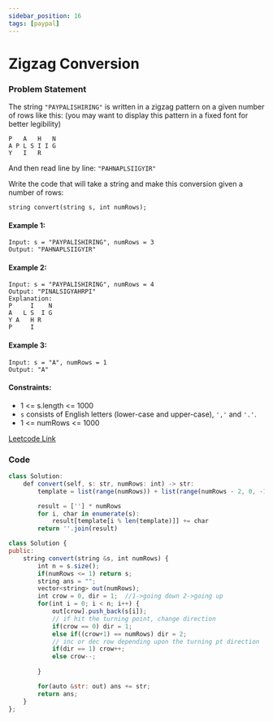 ```yaml
---
sidebar_position: 16
tags: [paypal]
---
```


# Zigzag Conversion

### Problem Statement

The string `"PAYPALISHIRING"` is written in a zigzag pattern on a given number of rows like this: (you may want to display this pattern in a fixed font for better legibility)

```
P   A   H   N
A P L S I I G
Y   I   R
```

And then read line by line: `"PAHNAPLSIIGYIR"`

Write the code that will take a string and make this conversion given a number of rows:

```
string convert(string s, int numRows);
```

#### Example 1:

```
Input: s = "PAYPALISHIRING", numRows = 3
Output: "PAHNAPLSIIGYIR"
```

#### Example 2:

```
Input: s = "PAYPALISHIRING", numRows = 4
Output: "PINALSIGYAHRPI"
Explanation:
P     I    N
A   L S  I G
Y A   H R
P     I
```

#### Example 3:

```
Input: s = "A", numRows = 1
Output: "A"
```

#### Constraints:

- 1 <= s.length <= 1000
- `s` consists of English letters (lower-case and upper-case), `','` and `'.'`.
- 1 <= numRows <= 1000

[Leetcode Link](https://leetcode.com/problems/zigzag-conversion/)

### Code

```jsx title="Python"
class Solution:
    def convert(self, s: str, numRows: int) -> str:
        template = list(range(numRows)) + list(range(numRows - 2, 0, -1))

        result = [''] * numRows
        for i, char in enumerate(s):
            result[template[i % len(template)]] += char
        return ''.join(result)
```

```jsx title="C++"
class Solution {
public:
    string convert(string &s, int numRows) {
        int n = s.size();
        if(numRows <= 1) return s;
        string ans = "";
        vector<string> out(numRows);
        int crow = 0, dir = 1;  //1->going down 2->going up
        for(int i = 0; i < n; i++) {
            out[crow].push_back(s[i]);
            // if hit the turning point, change direction
            if(crow == 0) dir = 1;
            else if((crow+1) == numRows) dir = 2;
            // inc or dec row depending upon the turning pt direction
            if(dir == 1) crow++;
            else crow--;        
            
        }

        for(auto &str: out) ans += str;
        return ans;
    }
};
```
